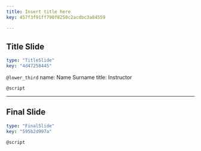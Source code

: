 ```yaml
---
title: Insert title here
key: 457f3f91ff790f8250c2acdbc3a84559

---
```

## Title Slide

```yaml
type: "TitleSlide"
key: "4d47258445"
```

`@lower_third`
name: Name Surname
title: Instructor


`@script`



---
## Final Slide

```yaml
type: "FinalSlide"
key: "595b2d997a"
```

`@script`


